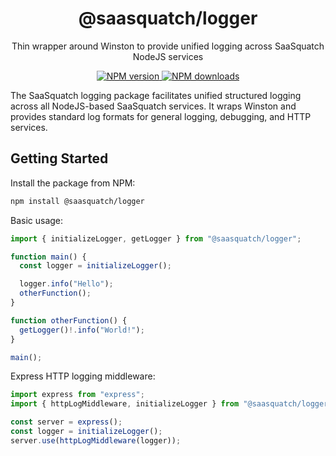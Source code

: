 <h1 align="center">@saasquatch/logger</h1>
<p align="center">Thin wrapper around Winston to provide unified logging across SaaSquatch NodeJS services</p>
<p align="center">
  <a href="https://www.npmjs.com/package/@saasquatch/logger"><img src="https://img.shields.io/npm/v/@saasquatch/logger/latest.svg?style=flat-square" alt="NPM version" /> </a>
  <a href="https://www.npmjs.com/package/@saasquatch/logger"><img src="https://img.shields.io/npm/dm/@saasquatch/logger.svg?style=flat-square" alt="NPM downloads"/> </a>
</p>

The SaaSquatch logging package facilitates unified structured logging across all
NodeJS-based SaaSquatch services. It wraps Winston and provides standard log formats for
general logging, debugging, and HTTP services.

## Getting Started

Install the package from NPM:

```bash
npm install @saasquatch/logger
```

Basic usage:

```typescript
import { initializeLogger, getLogger } from "@saasquatch/logger";

function main() {
  const logger = initializeLogger();

  logger.info("Hello");
  otherFunction();
}

function otherFunction() {
  getLogger()!.info("World!");
}

main();
```

Express HTTP logging middleware:

```typescript
import express from "express";
import { httpLogMiddleware, initializeLogger } from "@saasquatch/logger";

const server = express();
const logger = initializeLogger();
server.use(httpLogMiddleware(logger));
```
